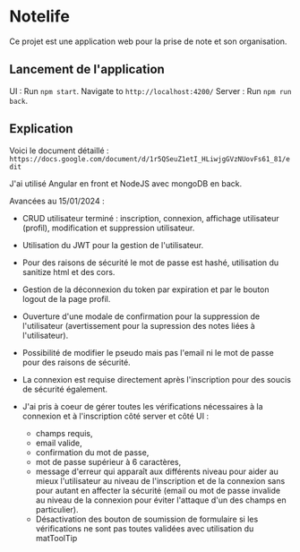 # Notelife

Ce projet est une application web pour la prise de note et son organisation.

## Lancement de l'application

UI : Run `npm start`. Navigate to `http://localhost:4200/`
Server : Run `npm run back`. 

## Explication

Voici le document détaillé : `https://docs.google.com/document/d/1r5QSeuZ1etI_HLiwjgGVzNUovFs61_81/edit`

J'ai utilisé Angular en front et NodeJS avec mongoDB en back.

Avancées au 15/01/2024 :

- CRUD utilisateur terminé : inscription, connexion, affichage utilisateur (profil), modification et suppression utilisateur. 
- Utilisation du JWT pour la gestion de l'utilisateur. 
- Pour des raisons de sécurité le mot de passe est hashé, utilisation du sanitize html et des cors. 
- Gestion de la déconnexion du token par expiration et par le bouton logout de la page profil. 
- Ouverture d'une modale de confirmation pour la suppression de l'utilisateur (avertissement pour la supression des notes liées à l'utilisateur). 
- Possibilité de modifier le pseudo mais pas l'email ni le mot de passe pour des raisons de sécurité. 
- La connexion est requise directement après l'inscription pour des soucis de sécurité également.

- J'ai pris à coeur de gérer toutes les vérifications nécessaires à la connexion et à l'inscription côté server et côté UI : 
    - champs requis, 
    - email valide, 
    - confirmation du mot de passe, 
    - mot de passe supérieur à 6 caractères, 
    - message d'erreur qui apparaît aux différents niveau pour aider au mieux l'utilisateur au niveau de l'inscription et de la connexion sans pour autant en affecter la sécurité (email ou mot de passe invalide au niveau de la connexion pour éviter l'attaque d'un des champs en particulier).
    - Désactivation des bouton de soumission de formulaire si les vérifications ne sont pas toutes validées avec utilisation du matToolTip
